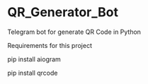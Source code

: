 # QR_Generator_Bot
Telegram bot for generate QR Code in Python

Requirements for this project

pip install aiogram

pip install qrcode
